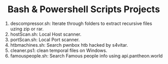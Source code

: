 <h1 align="center">Bash & Powershell Scripts Projects</h1>


1. descompressor.sh: Iterate through folders to extract recursive files uzing zip or rar.
2. hostScan.sh: Local Host scanner.
4. portScan.sh: Local Port scanner.
5. htbmachines.sh: Search pwnbox htb hacked by s4vitar.
6. cleaner.ps1: clean temporal files on Windows.
7. famouspeople.sh: Search Famous people info using api.pantheon.world

